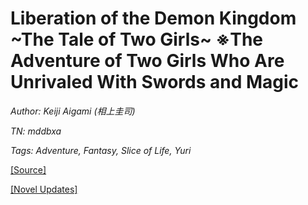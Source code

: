 # Liberation of the Demon Kingdom \~The Tale of Two Girls\~ ※The Adventure of Two Girls Who Are Unrivaled With Swords and Magic
  
_Author:_ _Keiji Aigami (相上圭司)_

_TN: mddbxa_

_Tags: Adventure, Fantasy, Slice of Life, Yuri_

[\[Source\]](https://ncode.syosetu.com/n6348iq/)

[\[Novel Updates\]](https://www.novelupdates.com/series/liberation-of-the-demon-kingdom-the-tale-of-two-girls-%E2%80%BBthe-adventure-of-two-girls-who-are-unrivaled-with-swords-and-magic/)
